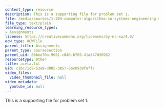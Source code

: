 ```yaml
---
content_type: resource
description: This is a supporting file for problem set 1.
file: /media/courses/1-204-computer-algorithms-in-systems-engineering-spring-2010/c1bc71c853a9d00538576bc0939feff7_acela.txt
file_type: text/plain
learning_resource_types:
- Assignments
license: https://creativecommons.org/licenses/by-nc-sa/4.0/
ocw_type: OCWFile
parent_title: Assignments
parent_type: CourseSection
parent_uid: 86bee70a-9661-c040-b705-41a347d30982
resourcetype: Other
title: acela.txt
uid: c1bc71c8-53a9-d005-3857-6bc0939feff7
video_files:
  video_thumbnail_file: null
video_metadata:
  youtube_id: null
---
```

This is a supporting file for problem set 1.